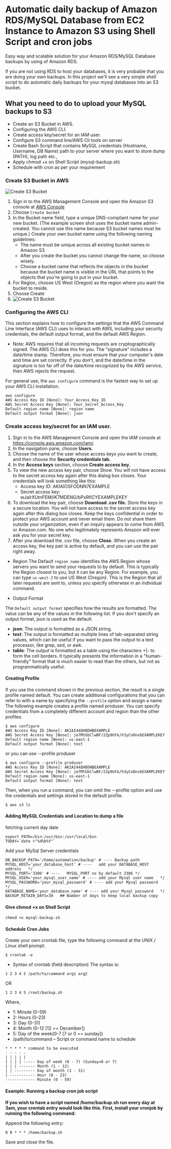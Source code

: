 # Automatic daily backup of Amazon RDS/MySQL Database from EC2 Instance to Amazon S3 using Shell Script and cron jobs

Easy way and scalable solution for your Amazon RDS/MySQL Database backups by using of Amazon RDS.

If you are not using RDS to host your databases, it is very probable that you are doing your own backups. In this project we'll see a very simple shell script to do automatic daily backups for your mysql databases into an S3 bucket.

## What you need to do to upload your MySQL backups to S3

* Create an S3 Bucket in AWS.
* Configuring the AWS CLI.
* Create access key/secret for an IAM user.
* Configure S3 command line/AWS Cli tools on server 
* Create Bash Script that contains MySQL credentials (Hostname, Username, DB Name) path to your server where you want to store dump (PATH), log path etc.,
* Apply chmod +x on Shell Script (mysql-backup.sh)
* Schedule with cron as per your requirement

### Create S3 Bucket in AWS
![Create S3 Bucket](https://docs.aws.amazon.com/AmazonS3/latest/gsg/images/flowCreateABucket.png)

1. Sign in to the AWS Management Console and open the Amazon S3 console at [AWS Console](https://console.aws.amazon.com/s3/)
2. Choose ```Create bucket```
3. In the Bucket name field, type a unique DNS-compliant name for your new bucket. (The example screen shot uses the bucket name admin-created. You cannot use this name because S3 bucket names must be unique.) Create your own bucket name using the following naming guidelines:
    * The name must be unique across all existing bucket names in Amazon S3.
    * After you create the bucket you cannot change the name, so choose wisely.
    * Choose a bucket name that reflects the objects in the bucket because the bucket name is visible in the URL that points to the objects that you're going to put in your bucket.
 4. For Region, choose US West (Oregon) as the region where you want the bucket to reside.
 5. Choose Create
 6. ![Create S3 Bucket](https://docs.aws.amazon.com/AmazonS3/latest/gsg/images/gsg-create-bucket-name-region.png)

### Configuring the AWS CLI
This section explains how to configure the settings that the AWS Command Line Interface (AWS CLI) uses to interact with AWS, including your security credentials, the default output format, and the default AWS Region.

* Note: AWS requires that all incoming requests are cryptographically signed. The AWS CLI does this for you. The               "signature" includes a date/time stamp. Therefore, you must ensure that your computer's date and time are set          correctly. If you don't, and the date/time in the signature is too far off of the date/time recognized by the          AWS service, then AWS rejects the request.

For general use, the ``` aws configure ``` command is the fastest way to set up your AWS CLI installation.
 
``` 
aws configure
AWS Access Key ID [None]: Your_Access_Key_ID
AWS Secret Access Key [None]: Your_Secret_Access_Key
Default region name [None]: region name
Default output format [None]: json
```

### Create access key/secret  for an IAM user.

1. Sign in to the AWS Management Console and open the IAM console at https://console.aws.amazon.com/iam/.
2. In the navigation pane, choose **Users.**
3. Choose the name of the user whose access keys you want to create, and then choose the **Security credentials tab.**
4. In the **Access keys** section, choose **Create access key.**
5. To view the new access key pair, choose Show. You will not have access to the secret access key again after this dialog box closes. Your credentials will look something like this:
    * Access key ID: AKIAIOSFODNN7EXAMPLE
    * Secret access key: wJalrXUtnFEMI/K7MDENG/bPxRfiCYEXAMPLEKEY
6. To download the key pair, choose **Download .csv file.** Store the keys in a secure location. You will not have access to the secret access key again after this dialog box closes.
Keep the keys confidential in order to protect your AWS account and never email them. Do not share them outside your organization, even if an inquiry appears to come from AWS or Amazon.com. No one who legitimately represents Amazon will ever ask you for your secret key.
7. After you download the .csv file, choose **Close.** When you create an access key, the key pair is active by default, and you can use the pair right away.

* Region
The Default ``` region name ``` identifies the AWS Region whose servers you want to send your requests to by default. This is typically the Region closest to you, but it can be any Region. For example, you can type ``` us-west-2 ``` to use US West (Oregon). This is the Region that all later requests are sent to, unless you specify otherwise in an individual command.

* Output Format

The ``` Default output format ``` specifies how the results are formatted. The value can be any of the values in the following list. If you don't specify an output format, json is used as the default.
* **json**: The output is formatted as a JSON string.
* **text**: The output is formatted as multiple lines of tab-separated string values, which can be useful if you want to pass the output to a text processor, like grep, sed, or awk.
* **table**: The output is formatted as a table using the characters +|- to form the cell borders. It typically presents the information in a "human-friendly" format that is much easier to read than the others, but not as programmatically useful.

#### Creating Profile
If you use the command shown in the previous section, the result is a single profile named default. You can create additional configurations that you can refer to with a name by specifying the ``` --profile ``` option and assign a name. The following example creates a profile named produser. You can specify credentials from a completely different account and region than the other profiles.
```
$ aws configure 
AWS Access Key ID [None]: AKIAI44QH8DHBEXAMPLE
AWS Secret Access Key [None]: je7MtGbClwBF/2Zp9Utk/h3yCo8nvbEXAMPLEKEY
Default region name [None]: us-east-1
Default output format [None]: text
```
or you can use --profile produser
```
$ aws configure --profile produser
AWS Access Key ID [None]: AKIAI44QH8DHBEXAMPLE
AWS Secret Access Key [None]: je7MtGbClwBF/2Zp9Utk/h3yCo8nvbEXAMPLEKEY
Default region name [None]: us-east-1
Default output format [None]: text
```
Then, when you run a command, you can omit the --profile option and use the credentials and settings stored in the default profile.
```
$ aws s3 ls
```

####  Adding MySQL Credentials and Location to dump a file
fetching current day date
```
export PATH=/bin:/usr/bin:/usr/local/bin
TODAY=`date +"%d%b%Y"`
```
Add your MySql Server credentials 
```
DB_BACKUP_PATH='/home/automation/backup' # ---- Backup path 
MYSQL_HOST='your_database_host' # ----   add your DATABASE_HOST address   */
MYSQL_PORT='3306' # ----   MYSQL_PORT no by default 3306 */
MYSQL_USER='your_mysql_user_name' # ---- add your Mysql user name   */
MYSQL_PASSWORD='your_mysql_password' # ---- add your Mysql password   */
DATABASE_NAME='your_database_name' # ---- add your Mysql password   */
BACKUP_RETAIN_DAYS=30   ## Number of days to keep local backup copy
 ```

#### Give chmod +x on Shell Script
 ```
 chmod +x mysql-backup.sh
 ```
#### Schedule Cron Jobs
 
 Create your own crontab file, type the following command at the UNIX / Linux shell prompt:
 ```
 $ crontab -e
 ```
* Syntax of crontab (field description)
The syntax is:
```
1 2 3 4 5 /path/to/command arg1 arg2
```
OR
```
1 2 3 4 5 /root/backup.sh
```

Where,

   * 1: Minute (0-59)
   * 2: Hours (0-23)
   * 3: Day (0-31)
   * 4: Month (0-12 [12 == December])
   * 5: Day of the week(0-7 [7 or 0 == sunday])
   * /path/to/command – Script or command name to schedule

```
* * * * * command to be executed
- - - - -
| | | | |
| | | | ----- Day of week (0 - 7) (Sunday=0 or 7)
| | | ------- Month (1 - 12)
| | --------- Day of month (1 - 31)
| ----------- Hour (0 - 23)
------------- Minute (0 - 59)
```

#### Example: Running a backup cron job script
**If you wish to have a script named /home/backup.sh run every day at 3am, your crontab entry would look like this. First, install your cronjob by running the following command:** 

Append the following entry:
```
0 0 * * * /home/backup.sh
```
Save and close the file.
